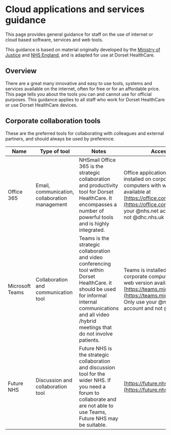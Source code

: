 # Cloud applications and services guidance

This page provides general guidance for staff on the use of internet or cloud based software, services and web tools.

This guidance is based on material originally developed by the [Ministry of Justice](https://ministryofjustice.github.io/security-guidance/general-user-video-and-messaging-apps-guidance/) and [NHS England](https://nhsengland.github.io/it-standards/#/security/acceptable-cloud-tools), and is adapted for use at Dorset HealthCare.

## Overview

There are a great many innovative and easy to use tools, systems and services available on the internet, often for free or for an affordable price. This page tells you about the tools you can and cannot use for official purposes. This guidance applies to all staff who work for Dorset HealthCare or use Dorset HealthCare devices.

## Corporate collaboration tools

These are the preferred tools for collaborating with colleagues and external partners, and should always be used by preference. 

| Name            | Type of tool                                   | Notes                                                                                                                                                                                                          | Access                                                                                                                                                                                   | Audience |
| --------------- | ---------------------------------------------- | -------------------------------------------------------------------------------------------------------------------------------------------------------------------------------------------------------------- | ---------------------------------------------------------------------------------------------------------------------------------------------------------------------------------------- | -------- |
| Office 365      | Email, communication, collaboration management | NHSmail Office 365 is the strategic collaboration and productivity tool for Dorset HealthCare. It encompasses a number of powerful tools and is highly integrated.                                             | Office applications are installed on corporate computers with web versions available at [https://office.com](https://office.com). Only use your @nhs.net account and not @dhc.nhs.uk     | All      |
| Microsoft Teams | Collaboration and communication tool           | Teams is the strategic collaboration and video conferencing tool within Dorset HealthCare. it should be used for informal internal communications and all video /hybrid meetings that do not involve patients. | Teams is installed on corporate computers with a web version available at [https://teams.microsoft.com](https://teams.microsoft.com). Only use your @nhs.net account and not @dhc.nhs.uk | All      |
| Future NHS      | Discussion and collaboration tool              | Future NHS is the strategic collaboration and discussion tool for the wider NHS. If you need a forum to collaborate and are not able to use Teams, Future NHS may be suitable.                                 | [https://future.nhs.uk](https://future.nhs.uk)                                                                                                                                           | All |